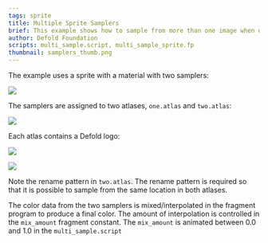 ```yaml
---
tags: sprite
title: Multiple Sprite Samplers
brief: This example shows how to sample from more than one image when drawing a sprite
author: Defold Foundation
scripts: multi_sample.script, multi_sample_sprite.fp
thumbnail: samplers_thumb.png
---
```


The example uses a sprite with a material with two samplers:

![](multi_sample_sprite_material.png)

The samplers are assigned to two atlases, `one.atlas` and `two.atlas`:

![](multi_sample_collection.png)

Each atlas contains a Defold logo:

![](one_atlas.png)

![](two_atlas.png)

Note the rename pattern in `two.atlas`. The rename pattern is required so that it is possible to sample from the same location in both atlases. 

The color data from the two samplers is mixed/interpolated in the fragment program to produce a final color. The amount of interpolation is controlled in the `mix_amount` fragment constant. The `mix_amount` is animated between 0.0 and 1.0 in the `multi_sample.script`
